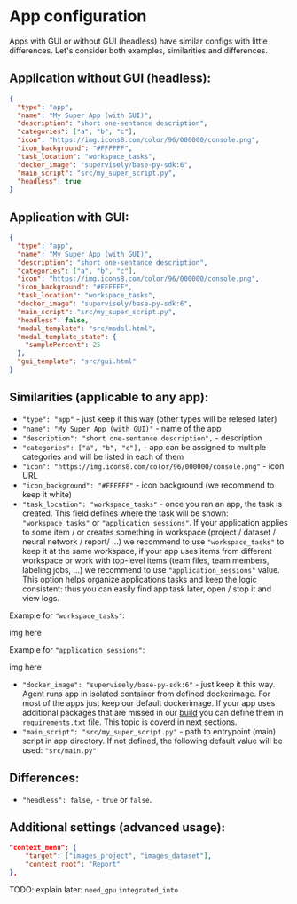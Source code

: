 # App configuration
Apps with GUI or without GUI (headless) have similar configs with little differences. Let's consider both examples, similarities and differences.  

## Application without GUI (headless):
```json
{
  "type": "app",
  "name": "My Super App (with GUI)",
  "description": "short one-sentance description",
  "categories": ["a", "b", "c"],
  "icon": "https://img.icons8.com/color/96/000000/console.png",
  "icon_background": "#FFFFFF",
  "task_location": "workspace_tasks",
  "docker_image": "supervisely/base-py-sdk:6",
  "main_script": "src/my_super_script.py",
  "headless": true
}
```


## Application with GUI:
```json
{
  "type": "app",
  "name": "My Super App (with GUI)",
  "description": "short one-sentance description",
  "categories": ["a", "b", "c"],
  "icon": "https://img.icons8.com/color/96/000000/console.png",
  "icon_background": "#FFFFFF",
  "task_location": "workspace_tasks",
  "docker_image": "supervisely/base-py-sdk:6",
  "main_script": "src/my_super_script.py",
  "headless": false,
  "modal_template": "src/modal.html",
  "modal_template_state": {
    "samplePercent": 25
  },
  "gui_template": "src/gui.html"
}
```


## Similarities (applicable to any app):
- `"type": "app"` - just keep it this way (other types will be relesed later)
- `"name": "My Super App (with GUI)"` - name of the app
- `"description": "short one-sentance description",` - description
- `"categories": ["a", "b", "c"],` - app can be assigned to multiple categories and will be listed in each of them
- `"icon": "https://img.icons8.com/color/96/000000/console.png"` - icon URL
- `"icon_background": "#FFFFFF"` - icon background (we recommend to keep it white)
- `"task_location": "workspace_tasks"` - once you ran an app, the task is created. This field defines where the task will be shown: `"workspace_tasks"` or `"application_sessions"`. If your application applies to some item / or creates something in workspace (project / dataset / neural network / report/ ...) we recommend to use `"workspace_tasks"` to keep it at the same workspace, if your app uses items from different workspace or work with top-level items (team files, team members, labeling jobs, ...) we recommend to use `"application_sessions"` value. This option helps organize applications tasks and keep the logic consistent: thus you can easily find app task later, open / stop it and view logs. 

Example for `"workspace_tasks"`: 

img here


Example for `"application_sessions"`: 

img here

- `"docker_image": "supervisely/base-py-sdk:6"` -  just keep it this way. Agent runs app in isolated container from defined dockerimage. For most of the apps just keep our default dockerimage. If your app uses additional packages that are missed in our [build](https://github.com/supervisely/supervisely/blob/master/base_images/py/Dockerfile) you can define them in `requirements.txt` file. This topic is coverd in next sections.  
- `"main_script": "src/my_super_script.py"` - path to entrypoint (main) script in app directory. If not defined, the following default value will be used: `"src/main.py"` 

## Differences:
- `"headless": false,` - `true` or `false`.  



## Additional settings (advanced usage):
```json
"context_menu": {
    "target": ["images_project", "images_dataset"],
    "context_root": "Report"
},
```

TODO: explain later:
`need_gpu`
`integrated_into`
